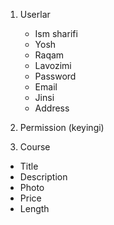 <!-- MVP - Minimum viable product -->

1. Userlar
    - Ism sharifi
    - Yosh
    - Raqam
    - Lavozimi
    - Password
    - Email
    - Jinsi
    - Address

2. Permission (keyingi)


3. Course

 - Title
 - Description
 - Photo
 - Price
 - Length
 